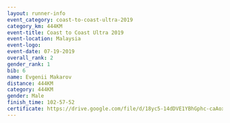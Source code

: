 ```yaml
---
layout: runner-info 
event_category: coast-to-coast-ultra-2019 
category_km: 444KM 
event-title: Coast to Coast Ultra 2019 
event-location: Malaysia 
event-logo: 
event-date: 07-19-2019 
overall_rank: 2
gender_rank: 1
bib: 6
name: Evgenii Makarov
distance: 444KM
category: 444KM
gender: Male
finish_time: 102-57-52
certificate: https://drive.google.com/file/d/18yc5-14dDVE1YBhGphc-caAoxsxp4_XL/view?usp=sharing
---
```

